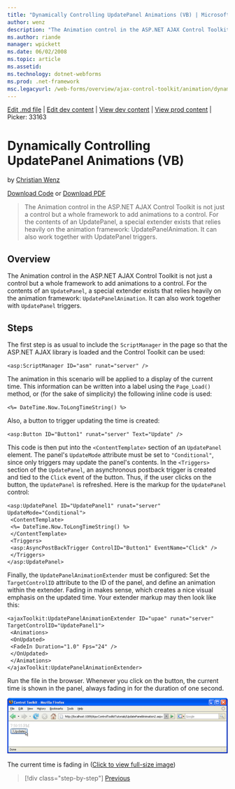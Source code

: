 ```yaml
---
title: "Dynamically Controlling UpdatePanel Animations (VB) | Microsoft Docs"
author: wenz
description: "The Animation control in the ASP.NET AJAX Control Toolkit is not just a control but a whole framework to add animations to a control. For the contents of an..."
ms.author: riande
manager: wpickett
ms.date: 06/02/2008
ms.topic: article
ms.assetid: 
ms.technology: dotnet-webforms
ms.prod: .net-framework
msc.legacyurl: /web-forms/overview/ajax-control-toolkit/animation/dynamically-controlling-updatepanel-animations-vb
---
```

[Edit .md file](C:\Projects\msc\dev\Msc.Www\Web.ASP\App_Data\github\web-forms\overview\ajax-control-toolkit\animation\dynamically-controlling-updatepanel-animations-vb.md) | [Edit dev content](http://www.aspdev.net/umbraco#/content/content/edit/24863) | [View dev content](http://docs.aspdev.net/tutorials/web-forms/overview/ajax-control-toolkit/animation/dynamically-controlling-updatepanel-animations-vb.html) | [View prod content](http://www.asp.net/web-forms/overview/ajax-control-toolkit/animation/dynamically-controlling-updatepanel-animations-vb) | Picker: 33163

Dynamically Controlling UpdatePanel Animations (VB)
====================
by [Christian Wenz](https://github.com/wenz)

[Download Code](http://download.microsoft.com/download/9/3/f/93f8daea-bebd-4821-833b-95205389c7d0/UpdatePanelAnimation2.vb.zip) or [Download PDF](http://download.microsoft.com/download/b/6/a/b6ae89ee-df69-4c87-9bfb-ad1eb2b23373/updatepanelanimation2VB.pdf)

> The Animation control in the ASP.NET AJAX Control Toolkit is not just a control but a whole framework to add animations to a control. For the contents of an UpdatePanel, a special extender exists that relies heavily on the animation framework: UpdatePanelAnimation. It can also work together with UpdatePanel triggers.


## Overview

The Animation control in the ASP.NET AJAX Control Toolkit is not just a control but a whole framework to add animations to a control. For the contents of an `UpdatePanel`, a special extender exists that relies heavily on the animation framework: `UpdatePanelAnimation`. It can also work together with `UpdatePanel` triggers.

## Steps

The first step is as usual to include the `ScriptManager` in the page so that the ASP.NET AJAX library is loaded and the Control Toolkit can be used:


    <asp:ScriptManager ID="asm" runat="server" />

The animation in this scenario will be applied to a display of the current time. This information can be written into a label using the `Page_Load()` method, or (for the sake of simplicity) the following inline code is used:


    <%= DateTime.Now.ToLongTimeString() %>

Also, a button to trigger updating the time is created:


    <asp:Button ID="Button1" runat="server" Text="Update" />

This code is then put into the `<ContentTemplate>` section of an `UpdatePanel` element. The panel's `UpdateMode` attribute must be set to `"Conditional"`, since only triggers may update the panel's contents. In the `<Triggers>` section of the `UpdatePanel`, an asynchronous postback trigger is created and tied to the `Click` event of the button. Thus, if the user clicks on the button, the `UpdatePanel` is refreshed. Here is the markup for the `UpdatePanel` control:


    <asp:UpdatePanel ID="UpdatePanel1" runat="server" UpdateMode="Conditional">
     <ContentTemplate>
     <%= DateTime.Now.ToLongTimeString() %>
     </ContentTemplate>
     <Triggers>
     <asp:AsyncPostBackTrigger ControlID="Button1" EventName="Click" />
     </Triggers>
    </asp:UpdatePanel>

Finally, the `UpdatePanelAnimationExtender` must be configured: Set the `TargetControlID` attribute to the ID of the panel, and define an animation within the extender. Fading in makes sense, which creates a nice visual emphasis on the updated time. Your extender markup may then look like this:


    <ajaxToolkit:UpdatePanelAnimationExtender ID="upae" runat="server" TargetControlID="UpdatePanel1">
     <Animations>
     <OnUpdated>
     <FadeIn Duration="1.0" Fps="24" />
     </OnUpdated>
     </Animations>
    </ajaxToolkit:UpdatePanelAnimationExtender>

Run the file in the browser. Whenever you click on the button, the current time is shown in the panel, always fading in for the duration of one second.


[![The current time is fading in](dynamically-controlling-updatepanel-animations-vb/_static/image2.png)](dynamically-controlling-updatepanel-animations-vb/_static/image1.png)

The current time is fading in ([Click to view full-size image](dynamically-controlling-updatepanel-animations-vb/_static/image3.png))

>[!div class="step-by-step"] [Previous](animating-an-updatepanel-control-vb.md)